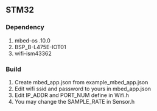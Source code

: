 ## STM32

### Dependency

1. mbed-os .10.0
2. BSP_B-L475E-IOT01
3. wifi-ism43362

### Build

1. Create mbed_app.json from example_mbed_app.json
2. Edit wifi ssid and password to yours in mbed_app.json
3. Edit IP_ADDR and PORT_NUM define in Wifi.h
4. You may change the SAMPLE_RATE in Sensor.h
